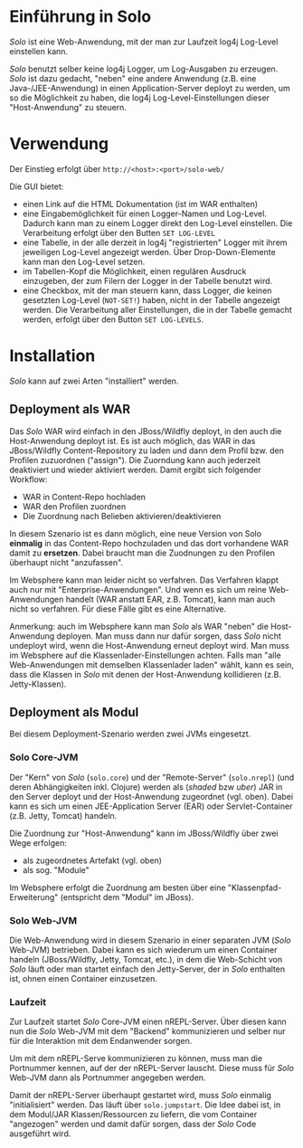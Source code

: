 # Einführung in Solo

_Solo_ ist eine Web-Anwendung, mit der man zur Laufzeit log4j
Log-Level einstellen kann.

_Solo_ benutzt selber keine log4j Logger, um Log-Ausgaben zu
erzeugen. _Solo_ ist dazu gedacht, "neben" eine andere Anwendung
(z.B. eine Java-/JEE-Anwendung) in einen Application-Server deployt zu
werden, um so die Möglichkeit zu haben, die log4j
Log-Level-Einstellungen dieser "Host-Anwendung" zu steuern.

# Verwendung

Der Einstieg erfolgt über `http://<host>:<port>/solo-web/`

Die GUI bietet:

* einen Link auf die HTML Dokumentation (ist im WAR enthalten)
* eine Eingabemöglichkeit für einen Logger-Namen und
  Log-Level. Dadurch kann man zu einem Logger direkt den Log-Level
  einstellen. Die Verarbeitung erfolgt über den Butten `SET LOG-LEVEL`
* eine Tabelle, in der alle derzeit in log4j "registrierten" Logger
  mit ihrem jeweiligen Log-Level angezeigt werden. Über
  Drop-Down-Elemente kann man den Log-Level setzen.
* im Tabellen-Kopf die Möglichkeit, einen regulären Ausdruck
  einzugeben, der zum Filern der Logger in der Tabelle benutzt wird.
* eine Checkbox, mit der man steuern kann, dass Logger, die keinen
  gesetzten Log-Level (`NOT-SET!`) haben, nicht in der Tabelle
  angezeigt werden. Die Verarbeitung aller Einstellungen, die in der
  Tabelle gemacht werden, erfolgt über den Button `SET LOG-LEVELS`.

# Installation

_Solo_ kann auf zwei Arten "installiert" werden.

## Deployment als WAR

Das _Solo_ WAR wird einfach in den JBoss/Wildfly deployt, in den auch
die Host-Anwendung deployt ist. Es ist auch möglich, das WAR in das
JBoss/Wildfly Content-Repository zu laden und dann dem Profil bzw. den
Profilen zuzuordnen ("assign"). Die Zuorndung kann auch jederzeit
deaktiviert und wieder aktiviert werden. Damit ergibt sich folgender
Workflow:

* WAR in Content-Repo hochladen
* WAR den Profilen zuordnen
* Die Zuordnung nach Belieben aktivieren/deaktivieren

In diesem Szenario ist es dann möglich, eine neue Version von Solo
**einmalig** in das Content-Repo hochzuladen und das dort vorhandene
WAR damit zu **ersetzen**. Dabei braucht man die Zuodnungen zu den
Profilen überhaupt nicht "anzufassen".

Im Websphere kann man leider nicht so verfahren. Das Verfahren klappt
auch nur mit "Enterprise-Anwendungen". Und wenn es sich um reine
Web-Anwendungen handelt (WAR anstatt EAR, z.B. Tomcat), kann man auch
nicht so verfahren. Für diese Fälle gibt es eine Alternative.

Anmerkung: auch im Websphere kann man _Solo_ als WAR "neben" die
Host-Anwendung deployen. Man muss dann nur dafür sorgen, dass _Solo_
nicht undeployt wird, wenn die Host-Anwendung erneut deployt wird. Man
muss im Websphere auf die Klassenlader-Einstellungen achten. Falls man
"alle Web-Anwendungen mit demselben Klassenlader laden" wählt, kann es
sein, dass die Klassen in _Solo_ mit denen der Host-Anwendung
kollidieren (z.B. Jetty-Klassen).

## Deployment als Modul

Bei diesem Deployment-Szenario werden zwei JVMs eingesetzt.

### Solo Core-JVM

Der "Kern" von _Solo_ (`solo.core`) und der "Remote-Server"
(`solo.nrepl`) (und deren Abhängigkeiten inkl. Clojure) werden als
(_shaded_ bzw _uber_) JAR in den Server deployt und der Host-Anwendung
zugeordnet (vgl. oben). Dabei kann es sich um einen JEE-Application
Server (EAR) oder Servlet-Container (z.B. Jetty, Tomcat) handeln.

Die Zuordnung zur "Host-Anwendung" kann im JBoss/Wildfly über zwei
Wege erfolgen:

* als zugeordnetes Artefakt (vgl. oben)
* als sog. "Module"

Im Websphere erfolgt die Zuordnung am besten über eine
"Klassenpfad-Erweiterung" (entspricht dem "Modul" im JBoss).

### Solo Web-JVM

Die Web-Anwendung wird in diesem Szenario in einer separaten JVM
(_Solo_ Web-JVM) betrieben. Dabei kann es sich wiederum um einen
Container handeln (JBoss/Wildfly, Jetty, Tomcat, etc.), in dem die
Web-Schicht von _Solo_ läuft oder man startet einfach den
Jetty-Server, der in _Solo_ enthalten ist, ohnen einen Container
einzusetzen.

### Laufzeit

Zur Laufzeit startet _Solo_ Core-JVM einen nREPL-Server. Über diesen
kann nun die _Solo_ Web-JVM mit dem "Backend" kommunizieren und selber
nur für die Interaktion mit dem Endanwender sorgen.

Um mit dem nREPL-Serve kommunizieren zu können, muss man die
Portnummer kennen, auf der der nREPL-Server lauscht. Diese muss für
_Solo_ Web-JVM dann als Portnummer angegeben werden.

Damit der nREPL-Server überhaupt gestartet wird, muss _Solo_ einmalig
"initialisiert" werden. Das läuft über `solo.jumpstart`. Die Idee
dabei ist, in dem Modul/JAR Klassen/Ressourcen zu liefern, die vom
Container "angezogen" werden und damit dafür sorgen, dass der _Solo_
Code ausgeführt wird.
